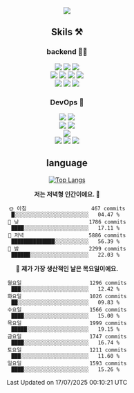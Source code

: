 <div align="center">

<a href="https://hhpluscertificateofcompletion.oopy.io/">
  <img src="https://static.spartacodingclub.kr/hanghae99/plus/completion/badge_black.svg" />
</a>

## Skils ⚒️

### backend 🧑‍💻
  
<img src="https://img.shields.io/badge/Java-FF6600?style=flat-square&logo=buymeacoffee&logoColor=white"/>
<img src="https://img.shields.io/badge/Go-0099FF?style=flat-square&logo=go&logoColor=white"/>
<img src="https://img.shields.io/badge/Kotlin-7F52FF?style=flat-square&logo=kotlin&logoColor=white"/>
  
  
<br />
  
<img src="https://img.shields.io/badge/Spring-339933?style=flat-square&logo=Spring&logoColor=white"/>
<img src="https://img.shields.io/badge/Spring Boot-339933?style=flat-square&logo=Spring Boot&logoColor=white"/>
<img src="https://img.shields.io/badge/Spring Security-339933?style=flat-square&logo=Spring Security&logoColor=white"/>
  
<img src="https://img.shields.io/badge/Spring Data JPA-339933?style=flat-square&logo=Hibernate&logoColor=white"/>

<br />
  
  <img src="https://img.shields.io/badge/mysql-0099FF?style=flat-square&logo=mysql&logoColor=white"/>
  <img src="https://img.shields.io/badge/mariadb-0099FF?style=flat-square&logo=mariadb&logoColor=white"/>
  <img src="https://img.shields.io/badge/mongoDB-47A248?style=flat-square&logo=mongodb&logoColor=white"/>
  
  
### DevOps 🚀
  
  <img src="https://img.shields.io/badge/docker-2496ED?style=flat-square&logo=docker&logoColor=white"/>
  <img src="https://img.shields.io/badge/kubernetes-326CE5?style=flat-square&logo=kubernetes&logoColor=white"/>
  
  <br />
  
  <img src="https://img.shields.io/badge/Github Actions-2088FF?style=flat-square&logo=githubactions&logoColor=white"/>
  <img src="https://img.shields.io/badge/Jenkins-D24939?style=flat-square&logo=jenkins&logoColor=white"/>
  
  
  <br />
  <img src="https://img.shields.io/badge/terraform-7B42BC?style=flat-square&logo=terraform&logoColor=white"/>
  
  <br />
  <img src="https://img.shields.io/badge/Amazon AWS-232F3E?style=flat-square&logo=Amazon AWS&logoColor=white"/>

  <img src="https://img.shields.io/badge/GCP-4285F4?style=flat-square&logo=googlecloud&logoColor=white"/>
  <img src="https://img.shields.io/badge/NCP-03C75A?style=flat-square&logo=naver&logoColor=white"/>
  
  
## language

[![Top Langs](https://github-readme-stats.vercel.app/api/top-langs/?username=zxcv9203&hide=html&exclude_repo=zxcv9203.github.io,golB&theme=grate-gatsby)](https://github.com/zxcv9203/github-readme-stats)
  
<!--START_SECTION:waka-->
**저는 저녁형 인간이에요. 🦉** 

```text
🌞 아침                     467 commits         █░░░░░░░░░░░░░░░░░░░░░░░░   04.47 % 
🌆 낮　                     1786 commits        ████░░░░░░░░░░░░░░░░░░░░░   17.11 % 
🌃 저녁                     5886 commits        ██████████████░░░░░░░░░░░   56.39 % 
🌙 밤　                     2299 commits        ██████░░░░░░░░░░░░░░░░░░░   22.03 % 
```
📅 **제가 가장 생산적인 날은 목요일이에요.** 

```text
월요일                      1296 commits        ███░░░░░░░░░░░░░░░░░░░░░░   12.42 % 
화요일                      1026 commits        ██░░░░░░░░░░░░░░░░░░░░░░░   09.83 % 
수요일                      1566 commits        ████░░░░░░░░░░░░░░░░░░░░░   15.00 % 
목요일                      1999 commits        █████░░░░░░░░░░░░░░░░░░░░   19.15 % 
금요일                      1747 commits        ████░░░░░░░░░░░░░░░░░░░░░   16.74 % 
토요일                      1211 commits        ███░░░░░░░░░░░░░░░░░░░░░░   11.60 % 
일요일                      1593 commits        ████░░░░░░░░░░░░░░░░░░░░░   15.26 % 
```



 Last Updated on 17/07/2025 00:10:21 UTC
<!--END_SECTION:waka-->
  
</div>

